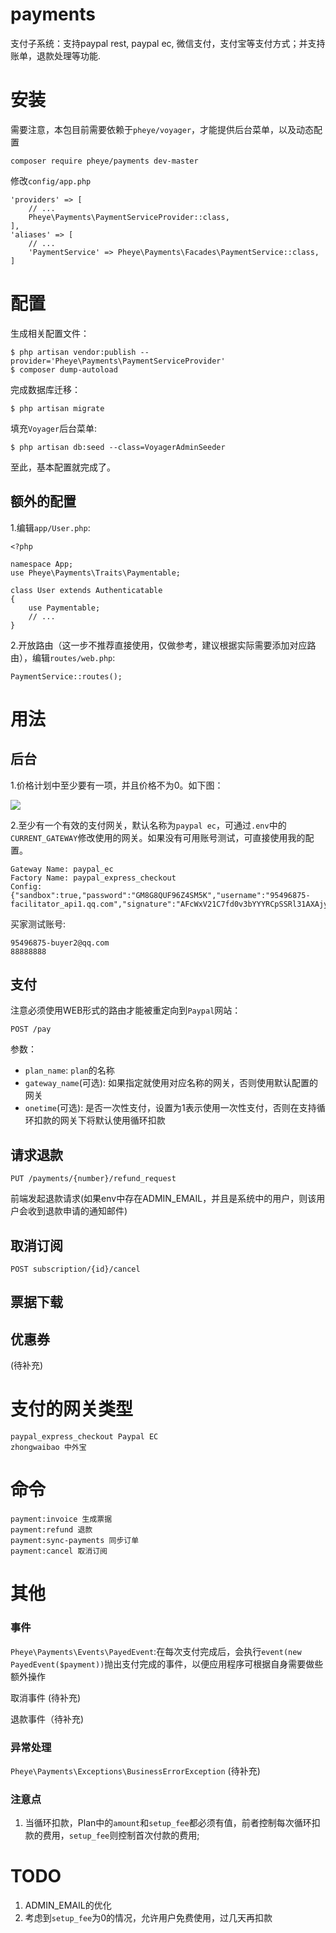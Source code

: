 # payments
支付子系统：支持paypal rest, paypal ec, 微信支付，支付宝等支付方式；并支持账单，退款处理等功能.

# 安装
需要注意，本包目前需要依赖于`pheye/voyager`，才能提供后台菜单，以及动态配置

```
composer require pheye/payments dev-master
```

修改`config/app.php`

```
'providers' => [
    // ...
    Pheye\Payments\PaymentServiceProvider::class,
],
'aliases' => [
    // ...
    'PaymentService' => Pheye\Payments\Facades\PaymentService::class,
]
```

# 配置

生成相关配置文件：

```
$ php artisan vendor:publish --provider='Pheye\Payments\PaymentServiceProvider'
$ composer dump-autoload
```

完成数据库迁移：

```
$ php artisan migrate
```

填充`Voyager`后台菜单:

```
$ php artisan db:seed --class=VoyagerAdminSeeder
```

至此，基本配置就完成了。

## 额外的配置
1.编辑`app/User.php`:

```
<?php
 
namespace App;
use Pheye\Payments\Traits\Paymentable; 

class User extends Authenticatable           
{                                            
    use Paymentable;                                             
    // ...
} 
```

2.开放路由（这一步不推荐直接使用，仅做参考，建议根据实际需要添加对应路由），编辑`routes/web.php`:

```
PaymentService::routes();
```

# 用法
## 后台
1.价格计划中至少要有一项，并且价格不为0。如下图：

![](http://images.cnblogs.com/cnblogs_com/pheye/1220102/o_plans.png)

2.至少有一个有效的支付网关，默认名称为`paypal ec`，可通过`.env`中的`CURRENT_GATEWAY`修改使用的网关。如果没有可用账号测试，可直接使用我的配置。


```
Gateway Name: paypal_ec
Factory Name: paypal_express_checkout
Config:
{"sandbox":true,"password":"GM8G8QUF96Z4SM5K","username":"95496875-facilitator_api1.qq.com","signature":"AFcWxV21C7fd0v3bYYYRCpSSRl31AXAjyVXCseIVl89pjDWPgVXyKvaa"}
```

买家测试账号:

```
95496875-buyer2@qq.com
88888888
```
## 支付

注意必须使用WEB形式的路由才能被重定向到`Paypal`网站：

```
POST /pay
```

参数：

- `plan_name`: `plan`的名称
- `gateway_name`(可选): 如果指定就使用对应名称的网关，否则使用默认配置的网关
- `onetime`(可选): 是否一次性支付，设置为1表示使用一次性支付，否则在支持循环扣款的网关下将默认使用循环扣款

## 请求退款

```
PUT /payments/{number}/refund_request
```

前端发起退款请求(如果env中存在ADMIN_EMAIL，并且是系统中的用户，则该用户会收到退款申请的通知邮件)

## 取消订阅

```
POST subscription/{id}/cancel
```

## 票据下载

## 优惠券
(待补充)

# 支付的网关类型

```
paypal_express_checkout Paypal EC
zhongwaibao 中外宝
```

# 命令

```
payment:invoice 生成票据
payment:refund 退款
payment:sync-payments 同步订单
payment:cancel 取消订阅
```

# 其他
### 事件
`Pheye\Payments\Events\PayedEvent`:在每次支付完成后，会执行`event(new PayedEvent($payment))`抛出支付完成的事件，以便应用程序可根据自身需要做些额外操作

取消事件 (待补充)

退款事件（待补充)

### 异常处理
`Pheye\Payments\Exceptions\BusinessErrorException`
(待补充)

### 注意点
1. 当循环扣款，Plan中的`amount`和`setup_fee`都必须有值，前者控制每次循环扣款的费用，`setup_fee`则控制首次付款的费用;

# TODO
1. ADMIN_EMAIL的优化
2. 考虑到`setup_fee`为0的情况，允许用户免费使用，过几天再扣款
